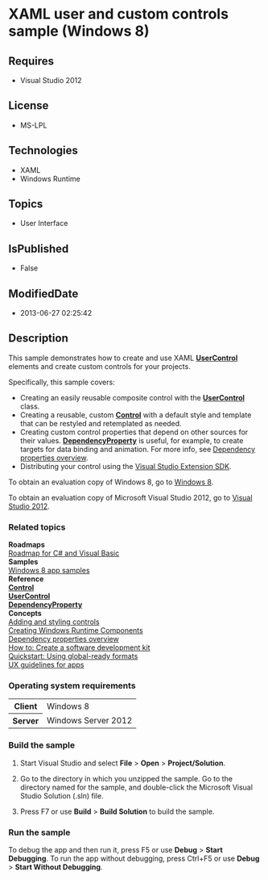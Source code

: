 # XAML user and custom controls sample (Windows 8)
## Requires
* Visual Studio 2012
## License
* MS-LPL
## Technologies
* XAML
* Windows Runtime
## Topics
* User Interface
## IsPublished
* False
## ModifiedDate
* 2013-06-27 02:25:42
## Description

<div id="mainSection">
<p>This sample demonstrates how to create and use XAML <a href="http://msdn.microsoft.com/library/windows/apps/br227647">
<b>UserControl</b></a> elements and create custom controls for your projects.</p>
<p>Specifically, this sample covers:</p>
<ul>
<li>Creating an easily reusable composite control with the <a href="http://msdn.microsoft.com/library/windows/apps/br227647">
<b>UserControl</b></a> class. </li><li>Creating a reusable, custom <a href="http://msdn.microsoft.com/library/windows/apps/br209390">
<b>Control</b></a> with a default style and template that can be restyled and retemplated as needed.
</li><li>Creating custom control properties that depend on other sources for their values.
<a href="http://msdn.microsoft.com/library/windows/apps/br242362"><b>DependencyProperty</b></a> is useful, for example, to create targets for data binding and animation. For more info, see
<a href="http://msdn.microsoft.com/library/windows/apps/hh700353">Dependency properties overview</a>.
</li><li>Distributing your control using the <a href="http://go.microsoft.com/fwlink/p/?linkid=235409">
Visual Studio Extension SDK</a>. </li></ul>
<p></p>
<p></p>
<p>To obtain an evaluation copy of Windows&nbsp;8, go to <a href="http://go.microsoft.com/fwlink/p/?linkid=241655">
Windows&nbsp;8</a>.</p>
<p>To obtain an evaluation copy of Microsoft Visual Studio&nbsp;2012, go to <a href="http://go.microsoft.com/fwlink/p/?linkid=241656">
Visual Studio&nbsp;2012</a>.</p>
<h3><a id="related_topics"></a>Related topics</h3>
<dl><dt><b>Roadmaps</b> </dt><dt><a href="http://msdn.microsoft.com/library/windows/apps/br229583">Roadmap for C# and Visual Basic</a>
</dt><dt><b>Samples</b> </dt><dt><a href="http://go.microsoft.com/fwlink/p/?LinkID=227694">Windows 8 app samples</a>
</dt><dt><b>Reference</b> </dt><dt><a href="http://msdn.microsoft.com/library/windows/apps/br209390"><b>Control</b></a>
</dt><dt><a href="http://msdn.microsoft.com/library/windows/apps/br227647"><b>UserControl</b></a>
</dt><dt><a href="http://msdn.microsoft.com/library/windows/apps/br242362"><b>DependencyProperty</b></a>
</dt><dt><b>Concepts</b> </dt><dt><a href="http://msdn.microsoft.com/library/windows/apps/hh465328">Adding and styling controls</a>
</dt><dt><a href="http://msdn.microsoft.com/library/windows/apps/hh441572">Creating Windows Runtime Components</a>
</dt><dt><a href="http://msdn.microsoft.com/library/windows/apps/hh700353">Dependency properties overview</a>
</dt><dt><a href="http://go.microsoft.com/fwlink/p/?linkid=235409">How to: Create a software development kit</a>
</dt><dt><a href="http://msdn.microsoft.com/library/windows/apps/hh965451">Quickstart: Using global-ready formats</a>
</dt><dt><a href="http://msdn.microsoft.com/library/windows/apps/hh465424">UX guidelines for apps</a>
</dt></dl>
<h3>Operating system requirements</h3>
<table>
<tbody>
<tr>
<th>Client</th>
<td><dt>Windows&nbsp;8 </dt></td>
</tr>
<tr>
<th>Server</th>
<td><dt>Windows Server&nbsp;2012 </dt></td>
</tr>
</tbody>
</table>
<h3>Build the sample</h3>
<ol>
<li>
<p>Start Visual Studio and select <b>File</b> &gt; <b>Open</b> &gt; <b>Project/Solution</b>.</p>
</li><li>
<p>Go to the directory in which you unzipped the sample. Go to the directory named for the sample, and double-click the Microsoft Visual Studio Solution (.sln) file.</p>
</li><li>
<p>Press F7 or use <b>Build</b> &gt; <b>Build Solution</b> to build the sample.</p>
</li></ol>
<h3>Run the sample</h3>
<p>To debug the app and then run it, press F5 or use <b>Debug</b> &gt; <b>Start Debugging</b>. To run the app without debugging, press Ctrl&#43;F5 or use
<b>Debug</b> &gt; <b>Start Without Debugging</b>. </p>
</div>
